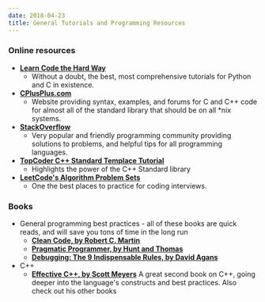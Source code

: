 ```yaml
---
date: 2018-04-23
title: General Tutorials and Programming Resources
---
```


### Online resources

* **[Learn Code the Hard Way](https://learncodethehardway.org/)**
  - Without a doubt, the best, most comprehensive tutorials for Python and C in existence.
* **[CPlusPlus.com](https://www.cplusplus.com/)**
  - Website providing syntax, examples, and forums for C and C++ code for almost all of the standard library that should be on all \*nix systems.
* **[StackOverflow](https://www.stackoverflow.com)**
  - Very popular and friendly programming community providing solutions to problems, and helpful tips for all programming languages.
* **[TopCoder C++ Standard Templace Tutorial](https://www.topcoder.com/community/data-science/data-science-tutorials/power-up-c-with-the-standard-template-library-part-1/)**
  - Highlights the power of the C++ Standard library
* **[LeetCode's Algorithm Problem Sets](https://leetcode.com/problemset/algorithms/)**
  - One the best places to practice for coding interviews.

### Books

* General programming best practices - all of these books are quick reads, and will save you tons of time in the long run
  * **[Clean Code, by Robert C. Martin](https://www.amazon.com/Clean-Code-Handbook-Software-Craftsmanship/dp/0132350882)**
  * **[Pragmatic Programmer, by Hunt and Thomas](https://www.amazon.com/Pragmatic-Programmer-Journeyman-Master/dp/020161622X)**
  * **[Debugging: The 9 Indispensable Rules, by David Agans](https://www.amazon.com/Debugging-Indispensable-Software-Hardware-Problems/dp/0814474578/)**
* C++
  * **[Effective C++, by Scott Meyers](https://www.amazon.com/Effective-Specific-Improve-Programs-Designs/dp/0321334876)** A great second book on C++, going deeper into the language's constructs and best practices. Also check out his other books
